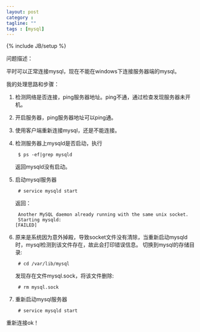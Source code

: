```yaml
---
layout: post
category : 
tagline: ""
tags : [mysql]
---
```

{% include JB/setup %}

问题描述：

  平时可以正常连接mysql，现在不能在windows下连接服务器端的mysql。
    
我的处理思路和步骤：

1. 检测网络是否连接，ping服务器地址。ping不通，通过检查发现服务器未开机。

2. 开启服务器，ping服务器地址可以ping通。

3. 使用客户端重新连接mysql，还是不能连接。

4. 检测服务器上mysqld是否启动，执行

        $ ps -ef|grep mysqld 
        
    返回mysqld没有启动。
    
5. 启动mysql服务器

        # service mysqld start   
        
    返回：
    
        Another MySQL daemon already running with the same unix socket.
        Starting mysqld:                                           [FAILED]

6. 原来是系统因为意外掉殿，导致socket文件没有清除，当重新启动mysqld时，mysql检测到该文件存在，故此会打印错误信息。
    切换到mysql的存储目录:
    
        # cd /var/lib/mysql
        
    发现存在文件mysql.sock，将该文件删除:
    
        # rm mysql.sock

7. 重新启动mysql服务器

        # service mysqld start

重新连接ok！
